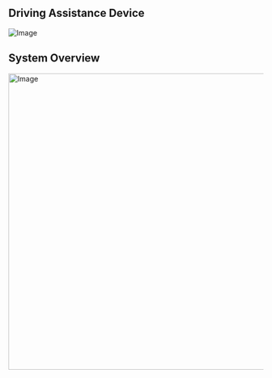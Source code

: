 ## Driving Assistance Device 
 
![Image](https://github.com/user-attachments/assets/043faf92-5ebb-49b8-b5d2-104a314fae2d)  

## System Overview
<img width="1437" height="587" alt="Image" src="https://github.com/user-attachments/assets/265c9c03-467f-4cba-bec1-1a41d9f63cb3" />  
<!--

**Here are some ideas to get you started:**

🙋‍♀️ A short introduction - what is your organization all about?
🌈 Contribution guidelines - how can the community get involved?
👩‍💻 Useful resources - where can the community find your docs? Is there anything else the community should know?
🍿 Fun facts - what does your team eat for breakfast?
🧙 Remember, you can do mighty things with the power of [Markdown](https://docs.github.com/github/writing-on-github/getting-started-with-writing-and-formatting-on-github/basic-writing-and-formatting-syntax)
-->
